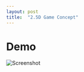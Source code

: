 ```yaml
---
layout: post
title:  "2.5D Game Concept"
---
```


# Demo

![Screenshot](https://images-wixmp-ed30a86b8c4ca887773594c2.wixmp.com/f/c4340bf5-4e0b-4caf-8931-5a47e42fcd06/debu4rm-6686d08a-2804-42cf-be8f-cd2bfb15ccfb.gif?token=eyJ0eXAiOiJKV1QiLCJhbGciOiJIUzI1NiJ9.eyJzdWIiOiJ1cm46YXBwOiIsImlzcyI6InVybjphcHA6Iiwib2JqIjpbW3sicGF0aCI6IlwvZlwvYzQzNDBiZjUtNGUwYi00Y2FmLTg5MzEtNWE0N2U0MmZjZDA2XC9kZWJ1NHJtLTY2ODZkMDhhLTI4MDQtNDJjZi1iZThmLWNkMmJmYjE1Y2NmYi5naWYifV1dLCJhdWQiOlsidXJuOnNlcnZpY2U6ZmlsZS5kb3dubG9hZCJdfQ.4ismWGYrCvLdupRmXhdNhp8q6G-cUkaBgKP4vxF6eCw)